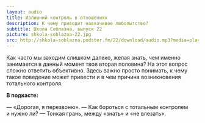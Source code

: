 ```yaml
---
layout: audio
title: Излишний контроль в отношениях
description: К чему приводит навязчивое любопытство?
subtitle: Школа Соблазна, выпуск 22
picture: shkola-soblazna-22.jpg
src: http://shkola-soblazna.podster.fm/22/download/audio.mp3?media=player
---
```


Как часто мы заходим слишком далеко, желая знать, чем именно занимается в данный момент твоя вторая половина? На этот вопрос сложно ответить объективно. Здесь важно просто понимать, к чему такое поведение может привести и в чем причина возникновения тотального контроля.

**В подкасте:**

— «Дорогая, я перезвоню».
— Как бороться с тотальным контролем и нужно ли?
— Тонкая грань, между «знать» и «не влезать».

